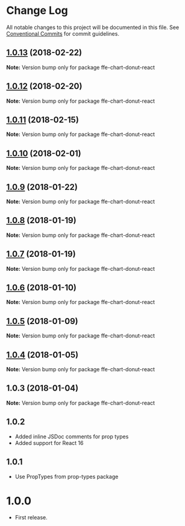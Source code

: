 # Change Log

All notable changes to this project will be documented in this file.
See [Conventional Commits](https://conventionalcommits.org) for commit guidelines.

<a name="1.0.13"></a>
## [1.0.13](***REMOVED***) (2018-02-22)




**Note:** Version bump only for package ffe-chart-donut-react

<a name="1.0.12"></a>
## [1.0.12](***REMOVED***) (2018-02-20)




**Note:** Version bump only for package ffe-chart-donut-react

<a name="1.0.11"></a>
## [1.0.11](***REMOVED***) (2018-02-15)




**Note:** Version bump only for package ffe-chart-donut-react

<a name="1.0.10"></a>
## [1.0.10](***REMOVED***) (2018-02-01)




**Note:** Version bump only for package ffe-chart-donut-react

<a name="1.0.9"></a>
## [1.0.9](***REMOVED***) (2018-01-22)




**Note:** Version bump only for package ffe-chart-donut-react

<a name="1.0.8"></a>
## [1.0.8](***REMOVED***) (2018-01-19)




**Note:** Version bump only for package ffe-chart-donut-react

<a name="1.0.7"></a>
## [1.0.7](***REMOVED***) (2018-01-19)




**Note:** Version bump only for package ffe-chart-donut-react

<a name="1.0.6"></a>

## [1.0.6](***REMOVED***) (2018-01-10)

**Note:** Version bump only for package ffe-chart-donut-react

<a name="1.0.5"></a>

## [1.0.5](***REMOVED***) (2018-01-09)

**Note:** Version bump only for package ffe-chart-donut-react

<a name="1.0.4"></a>

## [1.0.4](***REMOVED***) (2018-01-05)

**Note:** Version bump only for package ffe-chart-donut-react

<a name="1.0.3"></a>

## 1.0.3 (2018-01-04)

**Note:** Version bump only for package ffe-chart-donut-react

## 1.0.2

* Added inline JSDoc comments for prop types
* Added support for React 16

## 1.0.1

* Use PropTypes from prop-types package

# 1.0.0

* First release.
